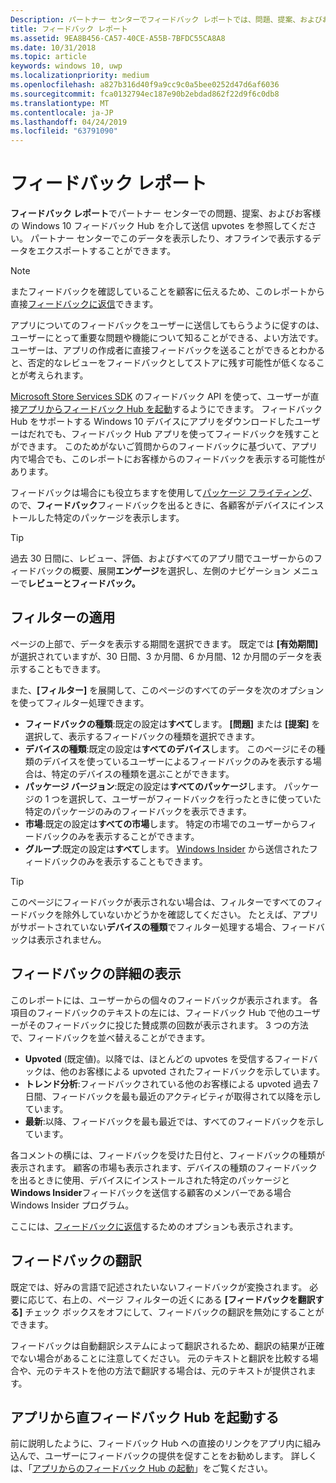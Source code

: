 ```yaml
---
Description: パートナー センターでフィードバック レポートでは、問題、提案、およびお客様の Windows 10 フィードバック Hub を介して送信 upvotes を確認できます。
title: フィードバック レポート
ms.assetid: 9EA8B456-CA57-40CE-A55B-7BFDC55CA8A8
ms.date: 10/31/2018
ms.topic: article
keywords: windows 10, uwp
ms.localizationpriority: medium
ms.openlocfilehash: a827b316d40f9a9cc9c0a5bee0252d47d6af6036
ms.sourcegitcommit: fca0132794ec187e90b2ebdad862f22d9f6c0db8
ms.translationtype: MT
ms.contentlocale: ja-JP
ms.lasthandoff: 04/24/2019
ms.locfileid: "63791090"
---
```

# <a name="feedback-report"></a>フィードバック レポート

**フィードバック レポート**でパートナー センターでの問題、提案、およびお客様の Windows 10 フィードバック Hub を介して送信 upvotes を参照してください。 パートナー センターでこのデータを表示したり、オフラインで表示するデータをエクスポートすることができます。

> [!NOTE]
> またフィードバックを確認していることを顧客に伝えるため、このレポートから直接[フィードバックに返信](respond-to-customer-feedback.md)できます。

アプリについてのフィードバックをユーザーに送信してもらうように促すのは、ユーザーにとって重要な問題や機能について知ることができる、よい方法です。 ユーザーは、アプリの作成者に直接フィードバックを送ることができるとわかると、否定的なレビューをフィードバックとしてストアに残す可能性が低くなることが考えられます。

[Microsoft Store Services SDK](https://aka.ms/store-em-sdk) のフィードバック API を使って、ユーザーが直接[アプリからフィードバック Hub を起動](../monetize/launch-feedback-hub-from-your-app.md)するようにできます。 フィードバック Hub をサポートする Windows 10 デバイスにアプリをダウンロードしたユーザーはだれでも、フィードバック Hub アプリを使ってフィードバックを残すことができます。 このためがないご質問からのフィードバックに基づいて、アプリ内で場合でも、このレポートにお客様からのフィードバックを表示する可能性があります。

フィードバックは場合にも役立ちますを使用して[パッケージ フライティング](package-flights.md)、ので、**フィードバック**フィードバックを出るときに、各顧客がデバイスにインストールした特定のパッケージを表示します。

> [!TIP]
> 過去 30 日間に、レビュー、評価、およびすべてのアプリ間でユーザーからのフィードバックの概要、展開**エンゲージ**を選択し、左側のナビゲーション メニューで**レビューとフィードバック。** 


## <a name="apply-filters"></a>フィルターの適用

ページの上部で、データを表示する期間を選択できます。 既定では **[有効期間]** が選択されていますが、30 日間、3 か月間、6 か月間、12 か月間のデータを表示することもできます。

また、**[フィルター]** を展開して、このページのすべてのデータを次のオプションを使ってフィルター処理できます。

- **フィードバックの種類**:既定の設定は**すべて**します。 **[問題]** または **[提案]** を選択して、表示するフィードバックの種類を選択できます。
- **デバイスの種類**:既定の設定は**すべてのデバイス**します。 このページにその種類のデバイスを使っているユーザーによるフィードバックのみを表示する場合は、特定のデバイスの種類を選ぶことができます。
- **パッケージ バージョン**:既定の設定は**すべてのパッケージ**します。 パッケージの 1 つを選択して、ユーザーがフィードバックを行ったときに使っていた特定のパッケージのみのフィードバックを表示できます。
- **市場**:既定の設定は**すべての市場**します。 特定の市場でのユーザーからフィードバックのみを表示することができます。
- **グループ**:既定の設定は**すべて**します。 [Windows Insider](https://insider.windows.com) から送信されたフィードバックのみを表示することもできます。

> [!TIP]
> このページにフィードバックが表示されない場合は、フィルターですべてのフィードバックを除外していないかどうかを確認してください。 たとえば、アプリがサポートされていない**デバイスの種類**でフィルター処理する場合、フィードバックは表示されません。


## <a name="viewing-feedback-details"></a>フィードバックの詳細の表示

このレポートには、ユーザーからの個々のフィードバックが表示されます。 各項目のフィードバックのテキストの左には、フィードバック Hub で他のユーザーがそのフィードバックに投じた賛成票の回数が表示されます。 3 つの方法で、フィードバックを並べ替えることができます。

- **Upvoted** (既定値)。以降では、ほとんどの upvotes を受信するフィードバックは、他のお客様による upvoted されたフィードバックを示しています。
- **トレンド分析**:フィードバックされている他のお客様による upvoted 過去 7 日間、フィードバックを最も最近のアクティビティが取得されて以降を示しています。
- **最新**:以降、フィードバックを最も最近では、すべてのフィードバックを示しています。

各コメントの横には、フィードバックを受けた日付と、フィードバックの種類が表示されます。 顧客の市場も表示されます、デバイスの種類のフィードバックを出るときに使用、デバイスにインストールされた特定のパッケージと**Windows Insider**フィードバックを送信する顧客のメンバーである場合Windows Insider プログラム。

ここには、[フィードバックに返信](respond-to-customer-feedback.md)するためのオプションも表示されます。


## <a name="translating-feedback"></a>フィードバックの翻訳

既定では、好みの言語で記述されたいないフィードバックが変換されます。 必要に応じて、右上の、ページ フィルターの近くにある **[フィードバックを翻訳する]** チェック ボックスをオフにして、フィードバックの翻訳を無効にすることができます。

フィードバックは自動翻訳システムによって翻訳されるため、翻訳の結果が正確でない場合があることに注意してください。 元のテキストと翻訳を比較する場合や、元のテキストを他の方法で翻訳する場合は、元のテキストが提供されます。


## <a name="launching-feedback-hub-directly-from-your-app"></a>アプリから直フィードバック Hub を起動する

前に説明したように、フィードバック Hub への直接のリンクをアプリ内に組み込んで、ユーザーにフィードバックの提供を促すことをお勧めします。 詳しくは、「[アプリからのフィードバック Hub の起動](../monetize/launch-feedback-hub-from-your-app.md)」をご覧ください。
